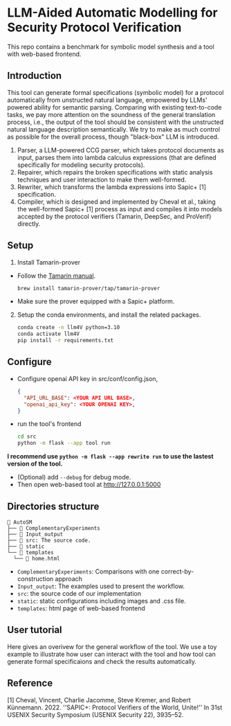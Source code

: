 # LLM-Aided Automatic Modelling for Security Protocol Verification

This repo contains a benchmark for symbolic model synthesis and a tool with web-based frontend.

## Introduction

This tool can generate formal specifications (symbolic model) for a protocol automatically from unstructed natural language, empowered by LLMs' powered ability for semantic parsing. Comparing with existing text-to-code tasks, we pay more attention on the soundness of the general translation process, i.e., the output of the tool should be consistent with the unstructed natural language description semantically. We try to make as much control as possible for the overall process, though "black-box" LLM is introduced.

<!-- ![My Image](static/images/workflow.jpg){ width=50% }
<img src="static/images/workflow.jpg" style="width: 50%; height: auto;"> -->

1. Parser, a LLM-powered CCG parser, which takes protocol documents as input, parses them into lambda calculus expressions (that are defined specifically for modeling security protocols).
2. Repairer, which repairs the broken specifications with static analysis techniques and user interaction to make them well-formed.
3. Rewriter, which transforms the lambda expressions into Sapic+ [1] specification.
4. Compiler, which is designed and implemented by Cheval et al., taking the well-formed Sapic+ [1] process as input and compiles it into models accepted by the protocol verifiers (Tamarin, DeepSec, and ProVerif) directly.


## Setup

1. Install Tamarin-prover
- Follow the [Tamarin manual](https://tamarin-prover.com/manual/master/book/002_installation.html).
    ```bash
    brew install tamarin-prover/tap/tamarin-prover
    ```
- Make sure the prover equipped with a Sapic+ platform.


2. Setup the conda environments, and install the related packages.
    ```bash
    conda create -n llm4V python=3.10
    conda activate llm4V
    pip install -r requirements.txt
    ```

## Configure

- Configure openai API key in src/conf/config.json,
    ```json
    {
      "API_URL_BASE": <YOUR API URL BASE>,
      "openai_api_key": <YOUR OPENAI KEY>,
    }
    ```
- run the tool's frontend
    ```bash
    cd src
    python -m flask --app tool run
    ```
**I recommend use ```python -m flask --app rewrite run``` to use the lastest version of the tool.**
- (Optional) add ```--debug``` for debug mode.
- Then open web-based tool at http://127.0.0.1:5000


## Directories structure
```
📂 AutoSM 
├── 📂 ComplementaryExperiments
├── 📂 Input_output
├── 📂 src: The source code.
├── 📂 static
└── 📂 templates
  └── 📜 home.html
```
- `ComplementaryExperiments`: Comparisons with one correct-by-construction approach
- `Input_output`: The examples used to present the workflow.
- `src`: the source code of our implementation
- `static`: static configurations including images and .css file.
- `templates`: html page of web-based frontend 

## User tutorial

Here gives an overivew for the general workflow of the tool. We use a toy example to illustrate how user can interact with the tool and how tool can generate formal specificaions and check the results automatically.

## Reference

[1] Cheval, Vincent, Charlie Jacomme, Steve Kremer, and Robert Künnemann. 2022. ''SAPIC+: Protocol Verifiers of the World, Unite!'' In 31st USENIX Security Symposium (USENIX Security 22), 3935–52.
